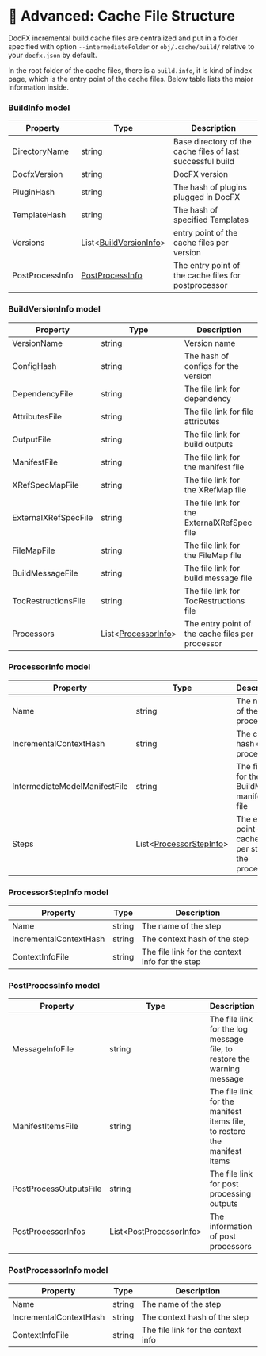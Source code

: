 🔧 Advanced: Cache File Structure
=====================================

DocFX incremental build cache files are centralized and put in a folder specified with option `--intermediateFolder` or `obj/.cache/build/` relative to your `docfx.json` by default.

In the root folder of the cache files, there is a `build.info`, it is kind of index page, which is the entry point of the cache files. Below table lists the major information inside.

### BuildInfo model

Property              | Type                    | Description
--------------------- | ---------------------   | -----------------------------------------------------------
DirectoryName         | string                  | Base directory of the cache files of last successful build
DocfxVersion          | string                  | DocFX version
PluginHash            | string                  | The hash of plugins plugged in DocFX
TemplateHash          | string                  | The hash of specified Templates
Versions              | List<[BuildVersionInfo](#buildversioninfo-model)>  | entry point of the cache files per version
PostProcessInfo       | [PostProcessInfo](#postprocessinfo-model)    | The entry point of the cache files for postprocessor

### BuildVersionInfo model

Property              | Type                    | Description
--------------------- | ---------------------   | -----------------------------------------------------------
VersionName           | string                  | Version name
ConfigHash            | string                  | The hash of configs for the version
DependencyFile        | string                  | The file link for dependency
AttributesFile        | string                  | The file link for file attributes
OutputFile            | string                  | The file link for build outputs
ManifestFile          | string                  | The file link for the manifest file
XRefSpecMapFile       | string                  | The file link for the XRefMap file
ExternalXRefSpecFile  | string                  | The file link for the ExternalXRefSpec file
FileMapFile           | string                  | The file link for the FileMap file
BuildMessageFile      | string                  | The file link for build message file
TocRestructionsFile   | string                  | The file link for TocRestructions file
Processors            | List<[ProcessorInfo](#processorinfo-model)> | The entry point of the cache files per processor

### ProcessorInfo model

Property                       | Type                    | Description
---------------------          | ---------------------   | -----------------------------------------------------------
Name                           | string                  | The name of the processor
IncrementalContextHash         | string                  | The context hash of the processor
IntermediateModelManifestFile  | string                  | The file link for the BuildModel manifest file
Steps                          | List<[ProcessorStepInfo](#processorstepinfo-model)>  | The entry point of cache files per step for the processor

### ProcessorStepInfo model

Property                       | Type                    | Description
---------------------          | ---------------------   | -----------------------------------------------------------
Name                           | string                  | The name of the step
IncrementalContextHash         | string                  | The context hash of the step
ContextInfoFile                | string                  | The file link for the context info for the step

### PostProcessInfo model

Property                       | Type                    | Description
---------------------          | ---------------------   | ---------------------
MessageInfoFile                | string                  | The file link for the log message file, to restore the warning message
ManifestItemsFile              | string                  | The file link for the manifest items file, to restore the manifest items
PostProcessOutputsFile         | string                  | The file link for post processing outputs
PostProcessorInfos             | List<[PostProcessorInfo](#postprocessorinfo-model)>  | The information of post processors

### PostProcessorInfo model
Property                       | Type                    | Description
---------------------          | ---------------------   | ---------------------
Name                           | string                  | The name of the step
IncrementalContextHash         | string                  | The context hash of the step
ContextInfoFile                | string                  | The file link for the context info 